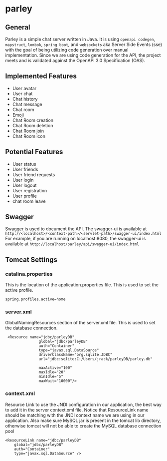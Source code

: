 # parley

## General

Parley is a simple chat server written in Java. It is using `openapi codegen`, `mapstruct`, `lombok`, `spring boot`,
and `websockets` aka Server Side Events (sse) with the goal of being utilizing code generation over manual
implementation.
Since we are using code generation for the API, the project meets and is validated against the OpenAPI 3.0
Specification (OAS).

## Implemented Features

* User avatar
* User chat
* Chat history
* Chat message
* Chat room
* Emoji
* Chat Room creation
* Chat Room deletion
* Chat Room join
* Chat Room icon

## Potential Features

* User status
* User friends
* User friend requests
* User login
* User logout
* User registration
* User profile
* chat room leave

## Swagger

Swagger is used to document the API. The swagger-ui is available at
`http://<localhost>/<context-path>/<servlet-path>/swagger-ui/index.html`
For example, if you are running on localhost:8080, the swagger-ui is available at
`http://localhost/parley/api/swagger-ui/index.html`

## Tomcat Settings

### catalina.properties

This is the location of the application.properties file. This is used to set the active profile.

```
spring.profiles.active=home
```

### server.xml

GlobalNamingResources section of the server.xml file. This is used to set the database connection.

```
 <Resource name="jdbc/parleyDB" 
               global="jdbc/parleyDB" 
               auth="Container" 
               type="javax.sql.DataSource" 
               driverClassName="org.sqlite.JDBC" 
               url="jdbc:sqlite:C:/Users/jrack/parleyDB/parley.db" 
               
               maxActive="100" 
               maxIdle="20" 
               minIdle="5" 
               maxWait="10000"/>
```

### context.xml

Resource Link to use the JNDI configuration in our application, the best way to add it in the server context.xml file.
Notice that ResourceLink name should be matching with the JNDI context name we are using in our application. Also make
sure MySQL jar is present in the tomcat lib directory, otherwise tomcat will not be able to create the MySQL database
connection pool

```
<ResourceLink name="jdbc/parleyDB"
    global="jdbc/parleyDB"
    auth="Container"
    type="javax.sql.DataSource" />
```